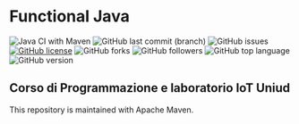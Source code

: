 # Functional Java 

![Java CI with Maven](https://github.com/Denel91/Functional-Java/workflows/Java%20CI%20with%20Maven/badge.svg) ![GitHub last commit (branch)](https://img.shields.io/github/last-commit/Denel91/Functional-Java/master) ![GitHub issues](https://img.shields.io/github/issues/Denel91/Functional-Java) [![GitHub license](https://img.shields.io/github/license/Denel91/Functional-Java)](https://github.com/Denel91/Functional-Java/blob/master/LICENSE.md) ![GitHub forks](https://img.shields.io/github/forks/Denel91/Functional-Java) ![GitHub followers](https://img.shields.io/github/followers/Denel91) ![GitHub top language](https://img.shields.io/github/languages/top/Denel91/Functional-Java) ![GitHub version](https://img.shields.io/badge/Java-v.14.0.1-blue)

## Corso di Programmazione e laboratorio IoT Uniud

This repository is maintained with Apache Maven.


